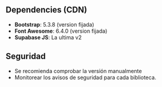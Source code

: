 ## Dependencies (CDN)
- **Bootstrap**: 5.3.8 (version fijada)
- **Font Awesome**: 6.4.0 (version fijada)
- **Supabase JS**: La ultima v2

## Seguridad
- Se recomienda comprobar la versión manualmente
- Monitorear los avisos de seguridad para cada biblioteca.